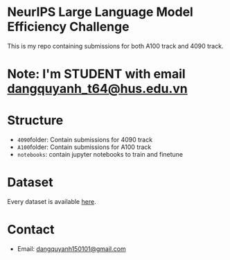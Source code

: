 # NeurIPS Large Language Model Efficiency Challenge
This is my repo containing submissions for both A100 track and 4090 track.

# Note: I'm **STUDENT** with email dangquyanh_t64@hus.edu.vn

# Structure
- `4090`folder: Contain submissions for 4090 track
- `A100`folder: Contain submissions for A100 track
- `notebooks`: contain jupyter notebooks to train and finetune

# Dataset
Every dataset is available [here](https://huggingface.co/quyanh).

# Contact
- Email: dangquyanh150101@gmail.com
